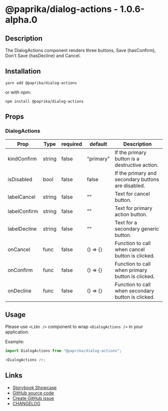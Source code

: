 <!-- start: Autogenerated - do not modify -->

# @paprika/dialog-actions - 1.0.6-alpha.0

## Description

The DialogActions component renders three buttons, Save (hasConfirm), Don't Save (hasDecline) and Cancel.

## Installation

```
yarn add @paprika/dialog-actions
```

or with npm:

```
npm install @paprika/dialog-actions
```

## Props

### DialogActions

| Prop         | Type   | required | default   | Description                                        |
| ------------ | ------ | -------- | --------- | -------------------------------------------------- |
| kindConfirm  | string | false    | "primary" | If the primary button is a destructive action.     |
| isDisabled   | bool   | false    | false     | If the primary and secondary buttons are disabled. |
| labelCancel  | string | false    | ""        | Text for cancel button.                            |
| labelConfirm | string | false    | ""        | Text for primary action button.                    |
| labelDecline | string | false    | ""        | Text for a secondary generic button.               |
| onCancel     | func   | false    | () => {}  | Function to call when cancel button is clicked.    |
| onConfirm    | func   | false    | () => {}  | Function to call when primary button is clicked.   |
| onDecline    | func   | false    | () => {}  | Function to call when secondary button is clicked. |

<!-- end: Autogenerated - do not modify -->
<!-- content -->

## Usage

Please use `<L10n />` component to wrap `<DialogActions />` in your application.

Example:

```js
import DialogActions from "@paprika/dialog-actions";

<DialogActions />;
```

<!-- eoContent -->

## Links

- [Storybook Showcase](https://paprika.highbond.com/?path=/story/buttons-dialogactions--showcase)
- [GitHub source code](https://github.com/acl-services/paprika/tree/master/packages/DialogActions/src)
- [Create GitHub issue](https://github.com/acl-services/paprika/issues/new?label=[]&title=@paprika/dialog-actions%20[help]:%20your%20short%20description&body=%0A%23%20Help%20wanted%0A%0A%23%23%20Please%20write%20your%20question.%0A*A%20clear%20and%20concise%20description%20of%20what%20the%20question%20is*%0A%0A%23%23%20Additional%20context%0A*Add%20any%20other%20context%20or%20screenshots%20about%20your%20question%20here.*%0A)
- [CHANGELOG](https://github.com/acl-services/paprika/tree/master/packages/DialogActions/CHANGELOG.md)
